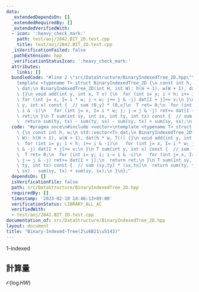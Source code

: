 ```yaml
---
data:
  _extendedDependsOn: []
  _extendedRequiredBy: []
  _extendedVerifiedWith:
  - icon: ':heavy_check_mark:'
    path: test/aoj/2842.BIT_2D.test.cpp
    title: test/aoj/2842.BIT_2D.test.cpp
  _isVerificationFailed: false
  _pathExtension: hpp
  _verificationStatusIcon: ':heavy_check_mark:'
  attributes:
    links: []
  bundledCode: "#line 2 \"src/DataStructure/BinaryIndexedTree_2D.hpp\"\n#include <vector>\n\
    template <typename T> struct BinaryIndexedTree_2D {\n const int h, w;\n std::vector<T>\
    \ dat;\n BinaryIndexedTree_2D(int H, int W): h(H + 1), w(W + 1), dat(h * w, T())\
    \ {}\n void add(int y, int x, T v) {\n  for (int i= y; i < h; i+= i & -i)\n  \
    \ for (int j= x, I= i * w; j < w; j+= j & -j) dat[I + j]+= v;\n }\n T sum(int\
    \ y, int x) const {  // sum (0,y] * (0,x]\n  T ret= 0;\n  for (int i= y; i; i-=\
    \ i & -i)\n   for (int j= x, I= i * w; j; j-= j & -j) ret+= dat[I + j];\n  return\
    \ ret;\n }\n T sum(int sy, int sx, int ty, int tx) const {  // sum (sy,ty] * (sx,tx]\n\
    \  return sum(ty, tx) - sum(ty, sx) - sum(sy, tx) + sum(sy, sx);\n }\n};\n"
  code: "#pragma once\n#include <vector>\ntemplate <typename T> struct BinaryIndexedTree_2D\
    \ {\n const int h, w;\n std::vector<T> dat;\n BinaryIndexedTree_2D(int H, int\
    \ W): h(H + 1), w(W + 1), dat(h * w, T()) {}\n void add(int y, int x, T v) {\n\
    \  for (int i= y; i < h; i+= i & -i)\n   for (int j= x, I= i * w; j < w; j+= j\
    \ & -j) dat[I + j]+= v;\n }\n T sum(int y, int x) const {  // sum (0,y] * (0,x]\n\
    \  T ret= 0;\n  for (int i= y; i; i-= i & -i)\n   for (int j= x, I= i * w; j;\
    \ j-= j & -j) ret+= dat[I + j];\n  return ret;\n }\n T sum(int sy, int sx, int\
    \ ty, int tx) const {  // sum (sy,ty] * (sx,tx]\n  return sum(ty, tx) - sum(ty,\
    \ sx) - sum(sy, tx) + sum(sy, sx);\n }\n};"
  dependsOn: []
  isVerificationFile: false
  path: src/DataStructure/BinaryIndexedTree_2D.hpp
  requiredBy: []
  timestamp: '2023-02-10 14:46:13+09:00'
  verificationStatus: LIBRARY_ALL_AC
  verifiedWith:
  - test/aoj/2842.BIT_2D.test.cpp
documentation_of: src/DataStructure/BinaryIndexedTree_2D.hpp
layout: document
title: "Binary-Indexed-Tree(2\u6B21\u5143)"
---
```

1-indexed
## 計算量
$\mathcal{O}(\log HW)$
